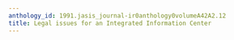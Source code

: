 ```yaml
---
anthology_id: 1991.jasis_journal-ir0anthology0volumeA42A2.12
title: Legal issues for an Integrated Information Center
---
```

